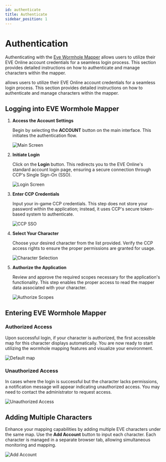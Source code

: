 ```yaml
---
id: authenticate
title: Authenticate
sidebar_position: 1
---
```


# Authentication
Authenticating with the [Eve Wormhole Mapper](https://github.com/pfh59/eve-whmapper) allows users to utilize their EVE Online account credentials for a seamless login process. This section provides detailed instructions on how to authenticate and manage characters within the mapper.

allows users to utilize their EVE Online account credentials for a seamless login process. This section provides detailed instructions on how to authenticate and manage characters within the mapper.

## Logging into EVE Wormhole Mapper

1. **Access the Account Settings**

   Begin by selecting the **ACCOUNT** button on the main interface. This initiates the authentication flow.

   ![Main Screen](../assets/img/authenticate/account_btn.png)

2. **Initiate Login**

   Click on the **Login** button. This redirects you to the EVE Online's standard account login page, ensuring a secure connection through CCP's Single Sign-On (SSO).

   ![Login Screen](../assets/img/authenticate/login_btn.png)

3. **Enter CCP Credentials**

   Input your in-game CCP credentials. This step does not store your password within the application; instead, it uses CCP's secure token-based system to authenticate.

   ![CCP SSO](../assets/img/authenticate/ccp_sso.png)

4. **Select Your Character**

   Choose your desired character from the list provided. Verify the CCP access rights to ensure the proper permissions are granted for usage.

   ![Character Selection](../assets/img/authenticate/ccp_characters.png)

5. **Authorize the Application**

   Review and approve the required scopes necessary for the application's functionality. This step enables the proper access to read the mapper data associated with your character.

   ![Authorize Scopes](../assets/img/authenticate/ccp_authorization.png)

## Entering EVE Wormhole Mapper

### Authorized Access

Upon successful login, if your character is authorized, the first accessible map for this character displays automatically. You are now ready to start utilizing the wormhole mapping features and visualize your environment.

  ![Default map](../assets/img/default_map.png)

### Unauthorized Access

In cases where the login is successful but the character lacks permissions, a notification message will appear indicating unauthorized access. You may need to contact the administrator to request access.

  ![Unauthorized Access](../assets/img/authenticate/unauthorized.png)

## Adding Multiple Characters

Enhance your mapping capabilities by adding multiple EVE characters under the same map. Use the **Add Account** button to input each character. Each character is managed in a separate browser tab, allowing simultaneous monitoring and mapping.

   ![Add Account](../assets/img/authenticate/add_account_btn.png)
 
